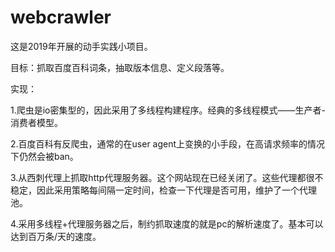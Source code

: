 # webcrawler
这是2019年开展的动手实践小项目。

目标：抓取百度百科词条，抽取版本信息、定义段落等。

实现：

1.爬虫是io密集型的，因此采用了多线程构建程序。经典的多线程模式——生产者-消费者模型。

2.百度百科有反爬虫，通常的在user agent上变换的小手段，在高请求频率的情况下仍然会被ban。

3.从西刺代理上抓取http代理服务器。这个网站现在已经关闭了。这些代理都很不稳定，因此采用策略每间隔一定时间，检查一下代理是否可用，维护了一个代理池。

4.采用多线程+代理服务器之后，制约抓取速度的就是pc的解析速度了。基本可以达到百万条/天的速度。
